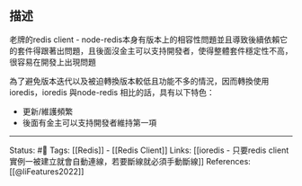 
## 描述
老牌的redis client - node-redis本身有版本上的相容性問題並且導致後續依賴它的套件得跟著出問題，且後面沒金主可以支持開發者，使得整體套件穩定性不高，很容易在開發上出現問題

為了避免版本迭代以及被迫轉換版本較低且功能不多的情況，因而轉換使用ioredis，ioredis 與node-redis 相比的話，具有以下特色：
- 更新/維護頻繁
- 後面有金主可以支持開發者維持第一項


---
Status: #🌱 
Tags:
[[Redis]] - [[Redis Client]]
Links:
[[ioredis - 只要redis client 實例一被建立就會自動連線，若要斷線就必須手動斷線]]
References:
[[@liFeatures2022]]